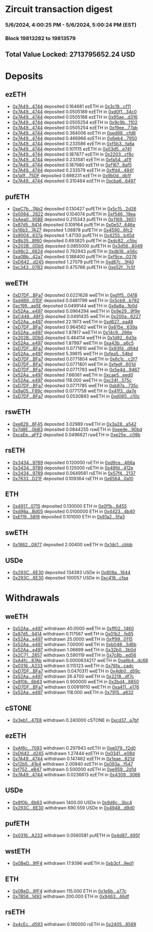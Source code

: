 # Zircuit transaction digest
### 5/6/2024, 4:00:25 PM - 5/6/2024, 5:00:24 PM (EST)
### Block 19813282 to 19813579

## Total Value Locked: 2713795652.24 USD

# Deposits
## ezETH
- [0x7A49...4744](https://etherscan.io/address/0x7A493Be5c2ce014cD049Bf178a1ac0Db1B434744) deposited 0.164681 ezETH in [0x3c18...cf11](https://etherscan.io/tx/0x7A493Be5c2ce014cD049Bf178a1ac0Db1B434744)
- [0x7A49...4744](https://etherscan.io/address/0x7A493Be5c2ce014cD049Bf178a1ac0Db1B434744) deposited 0.0505189 ezETH in [0xd0f1...34c0](https://etherscan.io/tx/0x7A493Be5c2ce014cD049Bf178a1ac0Db1B434744)
- [0x7A49...4744](https://etherscan.io/address/0x7A493Be5c2ce014cD049Bf178a1ac0Db1B434744) deposited 0.0505188 ezETH in [0x95ae...d316](https://etherscan.io/tx/0x7A493Be5c2ce014cD049Bf178a1ac0Db1B434744)
- [0x7A49...4744](https://etherscan.io/address/0x7A493Be5c2ce014cD049Bf178a1ac0Db1B434744) deposited 0.0505254 ezETH in [0x9c9b...1102](https://etherscan.io/tx/0x7A493Be5c2ce014cD049Bf178a1ac0Db1B434744)
- [0x7A49...4744](https://etherscan.io/address/0x7A493Be5c2ce014cD049Bf178a1ac0Db1B434744) deposited 0.0505254 ezETH in [0xf9ee...77ab](https://etherscan.io/tx/0x7A493Be5c2ce014cD049Bf178a1ac0Db1B434744)
- [0x7A49...4744](https://etherscan.io/address/0x7A493Be5c2ce014cD049Bf178a1ac0Db1B434744) deposited 0.364006 ezETH in [0xed98...cfd8](https://etherscan.io/tx/0x7A493Be5c2ce014cD049Bf178a1ac0Db1B434744)
- [0x7A49...4744](https://etherscan.io/address/0x7A493Be5c2ce014cD049Bf178a1ac0Db1B434744) deposited 0.466966 ezETH in [0x6eb4...7950](https://etherscan.io/tx/0x7A493Be5c2ce014cD049Bf178a1ac0Db1B434744)
- [0x7A49...4744](https://etherscan.io/address/0x7A493Be5c2ce014cD049Bf178a1ac0Db1B434744) deposited 0.233586 ezETH in [0xf5b3...fa8a](https://etherscan.io/tx/0x7A493Be5c2ce014cD049Bf178a1ac0Db1B434744)
- [0x7A49...4744](https://etherscan.io/address/0x7A493Be5c2ce014cD049Bf178a1ac0Db1B434744) deposited 0.101115 ezETH in [0x03d5...e741](https://etherscan.io/tx/0x7A493Be5c2ce014cD049Bf178a1ac0Db1B434744)
- [0x7A49...4744](https://etherscan.io/address/0x7A493Be5c2ce014cD049Bf178a1ac0Db1B434744) deposited 0.187877 ezETH in [0x2203...cf8c](https://etherscan.io/tx/0x7A493Be5c2ce014cD049Bf178a1ac0Db1B434744)
- [0x7A49...4744](https://etherscan.io/address/0x7A493Be5c2ce014cD049Bf178a1ac0Db1B434744) deposited 0.233581 ezETH in [0xfa54...a11f](https://etherscan.io/tx/0x7A493Be5c2ce014cD049Bf178a1ac0Db1B434744)
- [0x7A49...4744](https://etherscan.io/address/0x7A493Be5c2ce014cD049Bf178a1ac0Db1B434744) deposited 0.187980 ezETH in [0xf167...8af5](https://etherscan.io/tx/0x7A493Be5c2ce014cD049Bf178a1ac0Db1B434744)
- [0x7A49...4744](https://etherscan.io/address/0x7A493Be5c2ce014cD049Bf178a1ac0Db1B434744) deposited 0.233579 ezETH in [0xffd4...484f](https://etherscan.io/tx/0x7A493Be5c2ce014cD049Bf178a1ac0Db1B434744)
- [0x1a1f...75DF](https://etherscan.io/address/0x1a1f1149c9475dB497E0A718B0247Fa952e475DF) deposited 0.698231 ezETH in [0x9b0d...db1f](https://etherscan.io/tx/0x1a1f1149c9475dB497E0A718B0247Fa952e475DF)
- [0x7A49...4744](https://etherscan.io/address/0x7A493Be5c2ce014cD049Bf178a1ac0Db1B434744) deposited 0.310464 ezETH in [0xcba6...6497](https://etherscan.io/tx/0x7A493Be5c2ce014cD049Bf178a1ac0Db1B434744)
## pufETH
- [0xeC7b...7Ab2](https://etherscan.io/address/0xeC7bf9C2276740cfc663EF43BdCD605B17647Ab2) deposited 0.130427 pufETH in [0x5c15...2d26](https://etherscan.io/tx/0xeC7bf9C2276740cfc663EF43BdCD605B17647Ab2)
- [0x0064...2822](https://etherscan.io/address/0x00645371A04620A146A71E585cEB83F8d7fD2822) deposited 0.104074 pufETH in [0xf546...19ea](https://etherscan.io/tx/0x00645371A04620A146A71E585cEB83F8d7fD2822)
- [0xAea0...95BE](https://etherscan.io/address/0xAea07781fd5Fd57f363DDB161b47Fc34627C95BE) deposited 0.215343 pufETH in [0x1169...3651](https://etherscan.io/tx/0xAea07781fd5Fd57f363DDB161b47Fc34627C95BE)
- [0x87d5...9414](https://etherscan.io/address/0x87d58Cd6fa7258a78b8C32468e021b37E9f39414) deposited 0.109164 pufETH in [0x0e57...646e](https://etherscan.io/tx/0x87d58Cd6fa7258a78b8C32468e021b37E9f39414)
- [0x16b3...7A27](https://etherscan.io/address/0x16b351E397a438eD065f8a67E59e56C1f99d7A27) deposited 1.06878 pufETH in [0x4590...6fc2](https://etherscan.io/tx/0x16b351E397a438eD065f8a67E59e56C1f99d7A27)
- [0x9004...637a](https://etherscan.io/address/0x9004671aAe5fc0C12F55b6A325756400041e637a) deposited 1.47130 pufETH in [0x4255...b45d](https://etherscan.io/tx/0x9004671aAe5fc0C12F55b6A325756400041e637a)
- [0x8b35...8f60](https://etherscan.io/address/0x8b35C5a6061c8AF27578397DD109936601918f60) deposited 0.693825 pufETH in [0xdc82...c5bc](https://etherscan.io/tx/0x8b35C5a6061c8AF27578397DD109936601918f60)
- [0x202B...0Db5](https://etherscan.io/address/0x202B6651Cd733d1fdDABff6E442619197ea80Db5) deposited 0.0855000 pufETH in [0x3d56...8049](https://etherscan.io/tx/0x202B6651Cd733d1fdDABff6E442619197ea80Db5)
- [0x98c2...6624](https://etherscan.io/address/0x98c2568614934Fb2fc02FB3405b11DE55DAB6624) deposited 0.792943 pufETH in [0xdb16...e56c](https://etherscan.io/tx/0x98c2568614934Fb2fc02FB3405b11DE55DAB6624)
- [0xa0Bb...42a7](https://etherscan.io/address/0xa0Bb394Be5CC8783BD1f00E3843088791B5242a7) deposited 0.188400 pufETH in [0xf9ce...0276](https://etherscan.io/tx/0xa0Bb394Be5CC8783BD1f00E3843088791B5242a7)
- [0xD642...d245](https://etherscan.io/address/0xD64251C20e377b7A3ea4ef70f93170B87Ae2d245) deposited 1.27079 pufETH in [0xd87c...3f40](https://etherscan.io/tx/0xD64251C20e377b7A3ea4ef70f93170B87Ae2d245)
- [0xc343...07B3](https://etherscan.io/address/0xc343EA0ECdD9f12A2F9511feD331401F7F2907B3) deposited 0.475766 pufETH in [0xe52f...7c5f](https://etherscan.io/tx/0xc343EA0ECdD9f12A2F9511feD331401F7F2907B3)
## weETH
- [0xD7DF...BFa7](https://etherscan.io/address/0xD7DF7E085214743530afF339aFC420c7c720BFa7) deposited 0.0221628 weETH in [0xd1f5...0418](https://etherscan.io/tx/0xD7DF7E085214743530afF339aFC420c7c720BFa7)
- [0xd4B9...01DF](https://etherscan.io/address/0xd4B992D44322f7fF8717cf5914AD4Dcd04C401DF) deposited 0.0481799 weETH in [0x5cb9...b792](https://etherscan.io/tx/0xd4B992D44322f7fF8717cf5914AD4Dcd04C401DF)
- [0xc199...ae5E](https://etherscan.io/address/0xc1994015A1aDA2be69dB4894bc039a797f30ae5E) deposited 0.0499144 weETH in [0x6a8a...1b0d](https://etherscan.io/tx/0xc1994015A1aDA2be69dB4894bc039a797f30ae5E)
- [0x52Aa...e497](https://etherscan.io/address/0x52Aa899454998Be5b000Ad077a46Bbe360F4e497) deposited 0.0964294 weETH in [0x9e29...9f9e](https://etherscan.io/tx/0x52Aa899454998Be5b000Ad077a46Bbe360F4e497)
- [0xC448...48F5](https://etherscan.io/address/0xC448D34259e0Ec8cc1587809301b781b2D3748F5) deposited 0.0491435 weETH in [0x200a...6227](https://etherscan.io/tx/0xC448D34259e0Ec8cc1587809301b781b2D3748F5)
- [0x52Aa...e497](https://etherscan.io/address/0x52Aa899454998Be5b000Ad077a46Bbe360F4e497) deposited 22.1973 weETH in [0xd627...ea48](https://etherscan.io/tx/0x52Aa899454998Be5b000Ad077a46Bbe360F4e497)
- [0xD7DF...BFa7](https://etherscan.io/address/0xD7DF7E085214743530afF339aFC420c7c720BFa7) deposited 0.964562 weETH in [0x615e...639a](https://etherscan.io/tx/0xD7DF7E085214743530afF339aFC420c7c720BFa7)
- [0x52Aa...e497](https://etherscan.io/address/0x52Aa899454998Be5b000Ad077a46Bbe360F4e497) deposited 1.87817 weETH in [0x14c9...266e](https://etherscan.io/tx/0x52Aa899454998Be5b000Ad077a46Bbe360F4e497)
- [0x202B...0Db5](https://etherscan.io/address/0x202B6651Cd733d1fdDABff6E442619197ea80Db5) deposited 0.464114 weETH in [0x1d92...6d3e](https://etherscan.io/tx/0x202B6651Cd733d1fdDABff6E442619197ea80Db5)
- [0x52Aa...e497](https://etherscan.io/address/0x52Aa899454998Be5b000Ad077a46Bbe360F4e497) deposited 1.87997 weETH in [0xa43b...a6c5](https://etherscan.io/tx/0x52Aa899454998Be5b000Ad077a46Bbe360F4e497)
- [0xD7DF...BFa7](https://etherscan.io/address/0xD7DF7E085214743530afF339aFC420c7c720BFa7) deposited 0.0771810 weETH in [0x93fd...d94d](https://etherscan.io/tx/0xD7DF7E085214743530afF339aFC420c7c720BFa7)
- [0x52Aa...e497](https://etherscan.io/address/0x52Aa899454998Be5b000Ad077a46Bbe360F4e497) deposited 5.39615 weETH in [0xfea5...54bd](https://etherscan.io/tx/0x52Aa899454998Be5b000Ad077a46Bbe360F4e497)
- [0xD7DF...BFa7](https://etherscan.io/address/0xD7DF7E085214743530afF339aFC420c7c720BFa7) deposited 0.0771804 weETH in [0x6c1c...c2f7](https://etherscan.io/tx/0xD7DF7E085214743530afF339aFC420c7c720BFa7)
- [0xD7DF...BFa7](https://etherscan.io/address/0xD7DF7E085214743530afF339aFC420c7c720BFa7) deposited 0.0771801 weETH in [0xfedf...601d](https://etherscan.io/tx/0xD7DF7E085214743530afF339aFC420c7c720BFa7)
- [0xD7DF...BFa7](https://etherscan.io/address/0xD7DF7E085214743530afF339aFC420c7c720BFa7) deposited 0.0771793 weETH in [0x5e4d...9467](https://etherscan.io/tx/0xD7DF7E085214743530afF339aFC420c7c720BFa7)
- [0x52Aa...e497](https://etherscan.io/address/0x52Aa899454998Be5b000Ad077a46Bbe360F4e497) deposited 7.66061 weETH in [0xcae5...eed0](https://etherscan.io/tx/0x52Aa899454998Be5b000Ad077a46Bbe360F4e497)
- [0x52Aa...e497](https://etherscan.io/address/0x52Aa899454998Be5b000Ad077a46Bbe360F4e497) deposited 118.000 weETH in [0xc24f...575c](https://etherscan.io/tx/0x52Aa899454998Be5b000Ad077a46Bbe360F4e497)
- [0xD7DF...BFa7](https://etherscan.io/address/0xD7DF7E085214743530afF339aFC420c7c720BFa7) deposited 0.0771785 weETH in [0xb87a...735c](https://etherscan.io/tx/0xD7DF7E085214743530afF339aFC420c7c720BFa7)
- [0x9a05...F89c](https://etherscan.io/address/0x9a050a1Bb04Abf8635e96b63ee5FD735Fa26F89c) deposited 0.0771758 weETH in [0x41f3...da7e](https://etherscan.io/tx/0x9a050a1Bb04Abf8635e96b63ee5FD735Fa26F89c)
- [0xD7DF...BFa7](https://etherscan.io/address/0xD7DF7E085214743530afF339aFC420c7c720BFa7) deposited 0.0530893 weETH in [0xd065...c10c](https://etherscan.io/tx/0xD7DF7E085214743530afF339aFC420c7c720BFa7)
## rswETH
- [0xe829...8F45](https://etherscan.io/address/0xe8297c74AcE6e2Cec969F51E12E5a0E333C58F45) deposited 3.02989 rswETH in [0x3a28...a542](https://etherscan.io/tx/0xe8297c74AcE6e2Cec969F51E12E5a0E333C58F45)
- [0x7d8E...0bB3](https://etherscan.io/address/0x7d8E7B7eCd1EF8bD6E7A65dBE57bC91bC4ad0bB3) deposited 0.0844255 rswETH in [0xeede...90bd](https://etherscan.io/tx/0x7d8E7B7eCd1EF8bD6E7A65dBE57bC91bC4ad0bB3)
- [0xcaEe...aFF2](https://etherscan.io/address/0xcaEe8e64dc5525A0caB1137BBae1D1908bDEaFF2) deposited 0.0496621 rswETH in [0xe25e...c09b](https://etherscan.io/tx/0xcaEe8e64dc5525A0caB1137BBae1D1908bDEaFF2)
## rsETH
- [0x3434...9789](https://etherscan.io/address/0x34349c5569e7B846c3558961552D2202760A9789) deposited 0.120000 rsETH in [0xd9ce...466a](https://etherscan.io/tx/0x34349c5569e7B846c3558961552D2202760A9789)
- [0x3434...9789](https://etherscan.io/address/0x34349c5569e7B846c3558961552D2202760A9789) deposited 0.125000 rsETH in [0x49fd...412e](https://etherscan.io/tx/0x34349c5569e7B846c3558961552D2202760A9789)
- [0x3434...9789](https://etherscan.io/address/0x34349c5569e7B846c3558961552D2202760A9789) deposited 0.0649561 rsETH in [0x57f4...2137](https://etherscan.io/tx/0x34349c5569e7B846c3558961552D2202760A9789)
- [0x7833...D21F](https://etherscan.io/address/0x7833C713Cc7e44b711F55587E3d68000Ce3AD21F) deposited 0.109364 rsETH in [0x6564...0a10](https://etherscan.io/tx/0x7833C713Cc7e44b711F55587E3d68000Ce3AD21F)
## ETH
- [0x4917...0715](https://etherscan.io/address/0x49170C910B8Bd3071d0f2f91Bc7Fa00A4f450715) deposited 0.130000 ETH in [0x0f1b...6455](https://etherscan.io/tx/0x49170C910B8Bd3071d0f2f91Bc7Fa00A4f450715)
- [0xd98a...Bd05](https://etherscan.io/address/0xd98ac9E061071897EAFf6911b7583561C266Bd05) deposited 0.0100000 ETH in [0x4423...4b40](https://etherscan.io/tx/0xd98ac9E061071897EAFf6911b7583561C266Bd05)
- [0xEf19...58f8](https://etherscan.io/address/0xEf191aeb45A0d6f393D4a592f94152836d5758f8) deposited 0.101000 ETH in [0x81a2...5fa3](https://etherscan.io/tx/0xEf191aeb45A0d6f393D4a592f94152836d5758f8)
## swETH
- [0x1862...0877](https://etherscan.io/address/0x1862F27Cb5979ee150B9370A502F30E017eE0877) deposited 2.00400 swETH in [0x1dc1...cbbb](https://etherscan.io/tx/0x1862F27Cb5979ee150B9370A502F30E017eE0877)
## USDe
- [0x293C...6E30](https://etherscan.io/address/0x293C6937D8D82e05B01335F7B33FBA0c8e256E30) deposited 134393 USDe in [0x808a...1644](https://etherscan.io/tx/0x293C6937D8D82e05B01335F7B33FBA0c8e256E30)
- [0x293C...6E30](https://etherscan.io/address/0x293C6937D8D82e05B01335F7B33FBA0c8e256E30) deposited 100057 USDe in [0xc418...cfaa](https://etherscan.io/tx/0x293C6937D8D82e05B01335F7B33FBA0c8e256E30)
# Withdrawals
## weETH
- [0x52Aa...e497](https://etherscan.io/address/0x52Aa899454998Be5b000Ad077a46Bbe360F4e497) withdrawn 40.0000 weETH in [0xff02...1460](https://etherscan.io/tx/0x52Aa899454998Be5b000Ad077a46Bbe360F4e497)
- [0x87d5...9414](https://etherscan.io/address/0x87d58Cd6fa7258a78b8C32468e021b37E9f39414) withdrawn 0.117567 weETH in [0x01b2...fe85](https://etherscan.io/tx/0x87d58Cd6fa7258a78b8C32468e021b37E9f39414)
- [0x52Aa...e497](https://etherscan.io/address/0x52Aa899454998Be5b000Ad077a46Bbe360F4e497) withdrawn 25.0000 weETH in [0xff99...0115](https://etherscan.io/tx/0x52Aa899454998Be5b000Ad077a46Bbe360F4e497)
- [0x52Aa...e497](https://etherscan.io/address/0x52Aa899454998Be5b000Ad077a46Bbe360F4e497) withdrawn 7.00000 weETH in [0xb048...3d6b](https://etherscan.io/tx/0x52Aa899454998Be5b000Ad077a46Bbe360F4e497)
- [0x52Aa...e497](https://etherscan.io/address/0x52Aa899454998Be5b000Ad077a46Bbe360F4e497) withdrawn 1.06699 weETH in [0x32b0...3b0d](https://etherscan.io/tx/0x52Aa899454998Be5b000Ad077a46Bbe360F4e497)
- [0x2C71...2857](https://etherscan.io/address/0x2C7138324930c9E330973a6D5b9cA0fDd5702857) withdrawn 0.590119 weETH in [0x7c8b...ed56](https://etherscan.io/tx/0x2C7138324930c9E330973a6D5b9cA0fDd5702857)
- [0xA4fc...87Ab](https://etherscan.io/address/0xA4fc1516a78Bb510b41c18393d113A0A5e7387Ab) withdrawn 0.0000834217 weETH in [0xa6b4...dc68](https://etherscan.io/tx/0xA4fc1516a78Bb510b41c18393d113A0A5e7387Ab)
- [0x0316...A233](https://etherscan.io/address/0x0316a2bda3f7f5CF9CABE746870a003d3505A233) withdrawn 0.115123 weETH in [0x76fa...cadc](https://etherscan.io/tx/0x0316a2bda3f7f5CF9CABE746870a003d3505A233)
- [0xD7DF...BFa7](https://etherscan.io/address/0xD7DF7E085214743530afF339aFC420c7c720BFa7) withdrawn 0.0470311 weETH in [0x4db0...d59c](https://etherscan.io/tx/0xD7DF7E085214743530afF339aFC420c7c720BFa7)
- [0x52Aa...e497](https://etherscan.io/address/0x52Aa899454998Be5b000Ad077a46Bbe360F4e497) withdrawn 26.4700 weETH in [0x2218...df7c](https://etherscan.io/tx/0x52Aa899454998Be5b000Ad077a46Bbe360F4e497)
- [0x8f0b...6b63](https://etherscan.io/address/0x8f0b918c9401E8b32994766e5CbD193a53B36b63) withdrawn 0.900000 weETH in [0x2bd4...8850](https://etherscan.io/tx/0x8f0b918c9401E8b32994766e5CbD193a53B36b63)
- [0xD7DF...BFa7](https://etherscan.io/address/0xD7DF7E085214743530afF339aFC420c7c720BFa7) withdrawn 0.00919110 weETH in [0xa411...e176](https://etherscan.io/tx/0xD7DF7E085214743530afF339aFC420c7c720BFa7)
- [0x52Aa...e497](https://etherscan.io/address/0x52Aa899454998Be5b000Ad077a46Bbe360F4e497) withdrawn 118.000 weETH in [0x7915...a632](https://etherscan.io/tx/0x52Aa899454998Be5b000Ad077a46Bbe360F4e497)
## cSTONE
- [0x3eb1...47E8](https://etherscan.io/address/0x3eb19D2dF68bfE276A9287965D4Ef0C1E70547E8) withdrawn 0.240000 cSTONE in [0xcd37...a7bf](https://etherscan.io/tx/0x3eb19D2dF68bfE276A9287965D4Ef0C1E70547E8)
## ezETH
- [0xAf6c...7093](https://etherscan.io/address/0xAf6cF6a57976f66B2BB7fFb00b45a491D1657093) withdrawn 0.297943 ezETH in [0xe079...f2d0](https://etherscan.io/tx/0xAf6cF6a57976f66B2BB7fFb00b45a491D1657093)
- [0xD642...d245](https://etherscan.io/address/0xD64251C20e377b7A3ea4ef70f93170B87Ae2d245) withdrawn 1.27444 ezETH in [0x0341...e08d](https://etherscan.io/tx/0xD64251C20e377b7A3ea4ef70f93170B87Ae2d245)
- [0x7A49...4744](https://etherscan.io/address/0x7A493Be5c2ce014cD049Bf178a1ac0Db1B434744) withdrawn 0.147462 ezETH in [0x1eae...821d](https://etherscan.io/tx/0x7A493Be5c2ce014cD049Bf178a1ac0Db1B434744)
- [0x12b5...41b4](https://etherscan.io/address/0x12b5CC28460251a7C53B23D13c39c56C6c7241b4) withdrawn 2.00940 ezETH in [0x093a...f547](https://etherscan.io/tx/0x12b5CC28460251a7C53B23D13c39c56C6c7241b4)
- [0xf752...eB47](https://etherscan.io/address/0xf752E3e6Ddf286c349C3a0782c3CEC6D97B7eB47) withdrawn 0.500000 ezETH in [0xe959...2d1d](https://etherscan.io/tx/0xf752E3e6Ddf286c349C3a0782c3CEC6D97B7eB47)
- [0x7A49...4744](https://etherscan.io/address/0x7A493Be5c2ce014cD049Bf178a1ac0Db1B434744) withdrawn 0.0236613 ezETH in [0x4309...3066](https://etherscan.io/tx/0x7A493Be5c2ce014cD049Bf178a1ac0Db1B434744)
## USDe
- [0x8f0b...6b63](https://etherscan.io/address/0x8f0b918c9401E8b32994766e5CbD193a53B36b63) withdrawn 1400.00 USDe in [0x9d6c...3bc4](https://etherscan.io/tx/0x8f0b918c9401E8b32994766e5CbD193a53B36b63)
- [0x293C...6E30](https://etherscan.io/address/0x293C6937D8D82e05B01335F7B33FBA0c8e256E30) withdrawn 690.559 USDe in [0x4948...d9d0](https://etherscan.io/tx/0x293C6937D8D82e05B01335F7B33FBA0c8e256E30)
## pufETH
- [0x0316...A233](https://etherscan.io/address/0x0316a2bda3f7f5CF9CABE746870a003d3505A233) withdrawn 0.0560581 pufETH in [0x4d87...695f](https://etherscan.io/tx/0x0316a2bda3f7f5CF9CABE746870a003d3505A233)
## wstETH
- [0x0BeD...9fF4](https://etherscan.io/address/0x0BeD0174b4466390BeaA7E56F66cC7BFF0579fF4) withdrawn 17.9396 wstETH in [0xb3cf...9ed1](https://etherscan.io/tx/0x0BeD0174b4466390BeaA7E56F66cC7BFF0579fF4)
## ETH
- [0x0BeD...9fF4](https://etherscan.io/address/0x0BeD0174b4466390BeaA7E56F66cC7BFF0579fF4) withdrawn 115.000 ETH in [0x1e6b...a77c](https://etherscan.io/tx/0x0BeD0174b4466390BeaA7E56F66cC7BFF0579fF4)
- [0x7B58...1493](https://etherscan.io/address/0x7B58d24ed811B1cbA23887855982F283fADe1493) withdrawn 200.000 ETH in [0x9463...46df](https://etherscan.io/tx/0x7B58d24ed811B1cbA23887855982F283fADe1493)
## rsETH
- [0x4cEc...d593](https://etherscan.io/address/0x4cEcb8dedfE0039f2BB40666a309d2166f54d593) withdrawn 0.190000 rsETH in [0x2405...8569](https://etherscan.io/tx/0x4cEcb8dedfE0039f2BB40666a309d2166f54d593)
